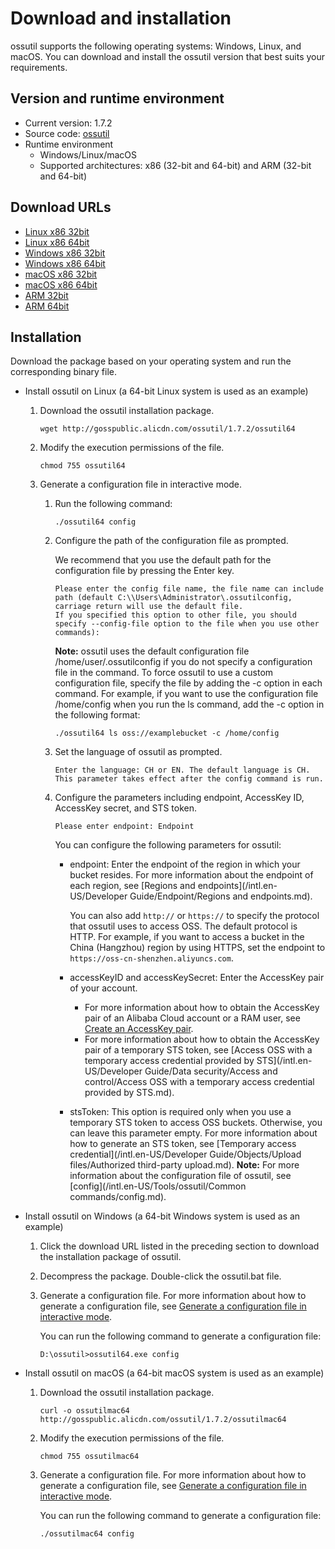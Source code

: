 # Download and installation

ossutil supports the following operating systems: Windows, Linux, and macOS. You can download and install the ossutil version that best suits your requirements.

## Version and runtime environment

-   Current version: 1.7.2
-   Source code: [ossutil](https://github.com/aliyun/ossutil)
-   Runtime environment
    -   Windows/Linux/macOS
    -   Supported architectures: x86 \(32-bit and 64-bit\) and ARM \(32-bit and 64-bit\)

## Download URLs

-   [Linux x86 32bit](https://gosspublic.alicdn.com/ossutil/1.7.2/ossutil32)
-   [Linux x86 64bit](https://gosspublic.alicdn.com/ossutil/1.7.2/ossutil64)
-   [Windows x86 32bit](https://gosspublic.alicdn.com/ossutil/1.7.2/ossutil32.zip)
-   [Windows x86 64bit](https://gosspublic.alicdn.com/ossutil/1.7.2/ossutil64.zip)
-   [macOS x86 32bit](https://gosspublic.alicdn.com/ossutil/1.7.2/ossutilmac32)
-   [macOS x86 64bit](https://gosspublic.alicdn.com/ossutil/1.7.2/ossutilmac64)
-   [ARM 32bit](https://gosspublic.alicdn.com/ossutil/1.7.2/ossutilarm32)
-   [ARM 64bit](https://gosspublic.alicdn.com/ossutil/1.7.2/ossutilarm64)

## Installation

Download the package based on your operating system and run the corresponding binary file.

-   Install ossutil on Linux \(a 64-bit Linux system is used as an example\)
    1.  Download the ossutil installation package.

        ```
        wget http://gosspublic.alicdn.com/ossutil/1.7.2/ossutil64                           
        ```

    2.  Modify the execution permissions of the file.

        ```
        chmod 755 ossutil64
        ```

    3.  Generate a configuration file in interactive mode.

        1.  Run the following command:

            ```
            ./ossutil64 config
            ```

        2.  Configure the path of the configuration file as prompted.

            We recommend that you use the default path for the configuration file by pressing the Enter key.

            ```
            Please enter the config file name, the file name can include path (default C:\\Users\Administrator\.ossutilconfig, carriage return will use the default file.
            If you specified this option to other file, you should specify --config-file option to the file when you use other commands): 
            ```

            **Note:** ossutil uses the default configuration file /home/user/.ossutilconfig if you do not specify a configuration file in the command. To force ossutil to use a custom configuration file, specify the file by adding the -c option in each command. For example, if you want to use the configuration file /home/config when you run the ls command, add the -c option in the following format:

            ```
            ./ossutil64 ls oss://examplebucket -c /home/config
            ```

        3.  Set the language of ossutil as prompted.

            ```
            Enter the language: CH or EN. The default language is CH. This parameter takes effect after the config command is run. 
            ```

        4.  Configure the parameters including endpoint, AccessKey ID, AccessKey secret, and STS token.

            ```
            Please enter endpoint: Endpoint                                     
            ```

            You can configure the following parameters for ossutil:

            -   endpoint: Enter the endpoint of the region in which your bucket resides. For more information about the endpoint of each region, see [Regions and endpoints](/intl.en-US/Developer Guide/Endpoint/Regions and endpoints.md).

                You can also add `http://` or `https://` to specify the protocol that ossutil uses to access OSS. The default protocol is HTTP. For example, if you want to access a bucket in the China \(Hangzhou\) region by using HTTPS, set the endpoint to `https://oss-cn-shenzhen.aliyuncs.com`.

            -   accessKeyID and accessKeySecret: Enter the AccessKey pair of your account.
                -   For more information about how to obtain the AccessKey pair of an Alibaba Cloud account or a RAM user, see [Create an AccessKey pair]().
                -   For more information about how to obtain the AccessKey pair of a temporary STS token, see [Access OSS with a temporary access credential provided by STS](/intl.en-US/Developer Guide/Data security/Access and control/Access OSS with a temporary access credential provided by STS.md).
            -   stsToken: This option is required only when you use a temporary STS token to access OSS buckets. Otherwise, you can leave this parameter empty. For more information about how to generate an STS token, see [Temporary access credential](/intl.en-US/Developer Guide/Objects/Upload files/Authorized third-party upload.md).
        **Note:** For more information about the configuration file of ossutil, see [config](/intl.en-US/Tools/ossutil/Common commands/config.md).

-   Install ossutil on Windows \(a 64-bit Windows system is used as an example\)
    1.  Click the download URL listed in the preceding section to download the installation package of ossutil.
    2.  Decompress the package. Double-click the ossutil.bat file.
    3.  Generate a configuration file. For more information about how to generate a configuration file, see [Generate a configuration file in interactive mode](#li_j6f_g28_vfx).

        You can run the following command to generate a configuration file:

        ```
        D:\ossutil>ossutil64.exe config
        ```

-   Install ossutil on macOS \(a 64-bit macOS system is used as an example\)
    1.  Download the ossutil installation package.

        ```
        curl -o ossutilmac64 http://gosspublic.alicdn.com/ossutil/1.7.2/ossutilmac64
        ```

    2.  Modify the execution permissions of the file.

        ```
        chmod 755 ossutilmac64
        ```

    3.  Generate a configuration file. For more information about how to generate a configuration file, see [Generate a configuration file in interactive mode](#li_j6f_g28_vfx).

        You can run the following command to generate a configuration file:

        ```
        ./ossutilmac64 config
        ```


